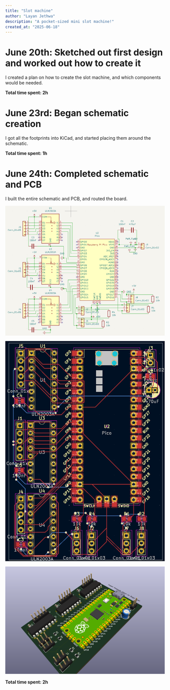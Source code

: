 ```yaml
---
title: "Slot machine"
author: "Layan Jethwa"
description: "A pocket-sized mini slot machine!"
created_at: "2025-06-18"
---
```


# June 20th: Sketched out first design and worked out how to create it

I created a plan on how to create the slot machine, and which components would be needed.

**Total time spent: 2h**


# June 23rd: Began schematic creation

I got all the footprints into KiCad, and started placing them around the schematic.

**Total time spent: 1h**


# June 24th: Completed schematic and PCB

I built the entire schematic and PCB, and routed the board.

![Schematic](https://github.com/LayanJethwa/slot-machine/blob/main/images/24-06-1.png)

![PCB](https://github.com/LayanJethwa/slot-machine/blob/main/images/24-06-2.png)

![3D model](https://github.com/LayanJethwa/slot-machine/blob/main/images/24-06-3.png)

**Total time spent: 2h**
